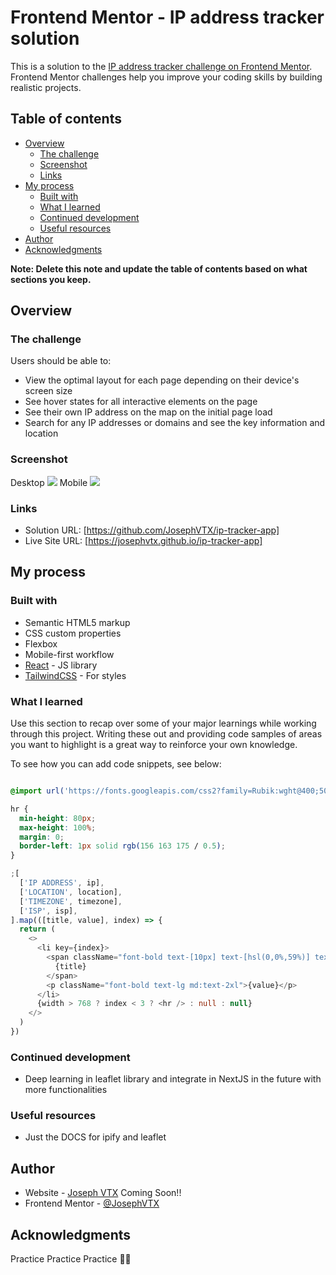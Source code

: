 # Frontend Mentor - IP address tracker solution

This is a solution to the [IP address tracker challenge on Frontend Mentor](https://www.frontendmentor.io/challenges/ip-address-tracker-I8-0yYAH0). Frontend Mentor challenges help you improve your coding skills by building realistic projects.

## Table of contents

- [Overview](#overview)
  - [The challenge](#the-challenge)
  - [Screenshot](#screenshot)
  - [Links](#links)
- [My process](#my-process)
  - [Built with](#built-with)
  - [What I learned](#what-i-learned)
  - [Continued development](#continued-development)
  - [Useful resources](#useful-resources)
- [Author](#author)
- [Acknowledgments](#acknowledgments)

**Note: Delete this note and update the table of contents based on what sections you keep.**

## Overview

### The challenge

Users should be able to:

- View the optimal layout for each page depending on their device's screen size
- See hover states for all interactive elements on the page
- See their own IP address on the map on the initial page load
- Search for any IP addresses or domains and see the key information and location

### Screenshot
Desktop
![](https://i.imgur.com/oVBSRNN.png)
Mobile
![](https://i.imgur.com/zcYI5rK.png) 

### Links

- Solution URL: [https://github.com/JosephVTX/ip-tracker-app]
- Live Site URL: [https://josephvtx.github.io/ip-tracker-app]

## My process

### Built with

- Semantic HTML5 markup
- CSS custom properties
- Flexbox
- Mobile-first workflow
- [React](https://reactjs.org/) - JS library
- [TailwindCSS](https://tailwindcss.com/) - For styles

### What I learned

Use this section to recap over some of your major learnings while working through this project. Writing these out and providing code samples of areas you want to highlight is a great way to reinforce your own knowledge.

To see how you can add code snippets, see below:

```html

```

```css
@import url('https://fonts.googleapis.com/css2?family=Rubik:wght@400;500;700&display=swap');

hr {
  min-height: 80px;
  max-height: 100%;
  margin: 0;
  border-left: 1px solid rgb(156 163 175 / 0.5);
}
```

```js
;[
  ['IP ADDRESS', ip],
  ['LOCATION', location],
  ['TIMEZONE', timezone],
  ['ISP', isp],
].map(([title, value], index) => {
  return (
    <>
      <li key={index}>
        <span className="font-bold text-[10px] text-[hsl(0,0%,59%)] text-center md:text-left">
          {title}
        </span>
        <p className="font-bold text-lg md:text-2xl">{value}</p>
      </li>
      {width > 768 ? index < 3 ? <hr /> : null : null}
    </>
  )
})
```

### Continued development

- Deep learning in leaflet library and integrate in NextJS in the future with more functionalities

### Useful resources

- Just the DOCS for ipify and leaflet

## Author

- Website - [Joseph VTX](https://www.your-site.com) Coming Soon!!
- Frontend Mentor - [@JosephVTX](https://www.frontendmentor.io/profile/JosephVTX)

## Acknowledgments

Practice Practice Practice 🎄🎄
